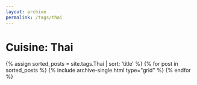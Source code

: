 ```yaml
---
layout: archive
permalink: /tags/thai
---
```


# Cuisine: Thai

<div class="tiles">
{% assign sorted_posts = site.tags.Thai | sort: 'title' %}
{% for post in sorted_posts %}
  {% include archive-single.html type="grid" %}
{% endfor %}
</div><!-- /.tiles -->

